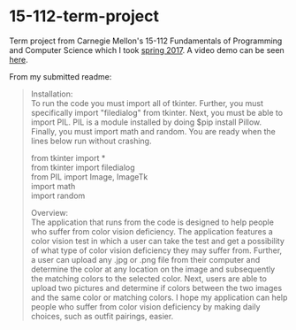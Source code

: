 # 15-112-term-project
Term project from Carnegie Mellon's 15-112 Fundamentals of Programming and Computer Science which I took [spring 2017](https://www.kosbie.net/cmu/spring-17/15-112/index-s17.html). A video demo can be seen [here](https://www.youtube.com/watch?v=YGtb-YMbtf8).

From my submitted readme:
> Installation:  
> To run the code you must import all of tkinter. Further, you must specifically import "filedialog" from tkinter. Next, you must be able to import PIL. PIL is a module installed by doing $pip install Pillow. Finally, you must import math and random. You are ready when the lines below run without crashing.  
> 
> from tkinter import *  
> from tkinter import filedialog  
> from PIL import Image, ImageTk  
> import math  
> import random  
> 
> Overview:  
> The application that runs from the code is designed to help people who suffer from color vision deficiency. The application features a color vision test in which a user can take the test and get a possibility of what type of color vision deficiency they may suffer from. Further, a user can upload any .jpg or .png file from their computer and determine the color at any location on the image and subsequently the matching colors to the selected color. Next, users are able to upload two pictures and determine if colors between the two images and the same color or matching colors. I hope my application can help people who suffer from color vision deficiency by making daily choices, such as outfit pairings, easier. 
